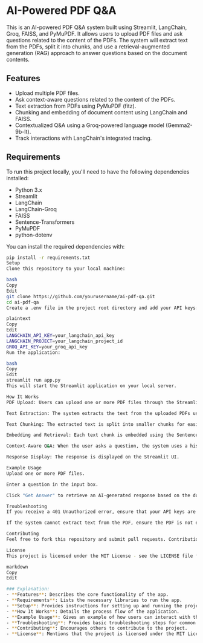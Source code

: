 # AI-Powered PDF Q&A

This is an AI-powered PDF Q&A system built using Streamlit, LangChain, Groq, FAISS, and PyMuPDF. It allows users to upload PDF files and ask questions related to the content of the PDFs. The system will extract text from the PDFs, split it into chunks, and use a retrieval-augmented generation (RAG) approach to answer questions based on the document contents.

## Features

- Upload multiple PDF files.
- Ask context-aware questions related to the content of the PDFs.
- Text extraction from PDFs using PyMuPDF (fitz).
- Chunking and embedding of document content using LangChain and FAISS.
- Contextualized Q&A using a Groq-powered language model (Gemma2-9b-It).
- Track interactions with LangChain's integrated tracing.

## Requirements

To run this project locally, you'll need to have the following dependencies installed:

- Python 3.x
- Streamlit
- LangChain
- LangChain-Groq
- FAISS
- Sentence-Transformers
- PyMuPDF
- python-dotenv

You can install the required dependencies with:

```bash
pip install -r requirements.txt
Setup
Clone this repository to your local machine:

bash
Copy
Edit
git clone https://github.com/yourusername/ai-pdf-qa.git
cd ai-pdf-qa
Create a .env file in the project root directory and add your API keys:

plaintext
Copy
Edit
LANGCHAIN_API_KEY=your_langchain_api_key
LANGCHAIN_PROJECT=your_langchain_project_id
GROQ_API_KEY=your_groq_api_key
Run the application:

bash
Copy
Edit
streamlit run app.py
This will start the Streamlit application on your local server.

How It Works
PDF Upload: Users can upload one or more PDF files through the Streamlit UI.

Text Extraction: The system extracts the text from the uploaded PDFs using PyMuPDF.

Text Chunking: The extracted text is split into smaller chunks for easier processing and embedding.

Embedding and Retrieval: Each text chunk is embedded using the SentenceTransformerEmbeddings model and stored in a FAISS vector store for efficient retrieval.

Context-Aware Q&A: When the user asks a question, the system uses a history-aware retrieval mechanism with LangChain to find the most relevant chunks from the PDFs. It then generates a response using the Groq-powered language model (Gemma2-9b-It).

Response Display: The response is displayed on the Streamlit UI.

Example Usage
Upload one or more PDF files.

Enter a question in the input box.

Click "Get Answer" to retrieve an AI-generated response based on the document content.

Troubleshooting
If you receive a 401 Unauthorized error, ensure that your API keys are correctly set in the .env file.

If the system cannot extract text from the PDF, ensure the PDF is not encrypted or corrupted.

Contributing
Feel free to fork this repository and submit pull requests. Contributions are welcome!

License
This project is licensed under the MIT License - see the LICENSE file for details.

markdown
Copy
Edit

### Explanation:
- **Features**: Describes the core functionality of the app.
- **Requirements**: Lists the necessary libraries to run the app.
- **Setup**: Provides instructions for setting up and running the project locally.
- **How It Works**: Details the process flow of the application.
- **Example Usage**: Gives an example of how users can interact with the app.
- **Troubleshooting**: Provides basic troubleshooting steps for common issues.
- **Contributing**: Encourages others to contribute to the project.
- **License**: Mentions that the project is licensed under the MIT License.
